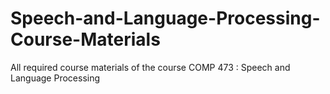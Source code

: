 # Speech-and-Language-Processing-Course-Materials
All required course materials of the course COMP 473 : Speech and Language Processing
